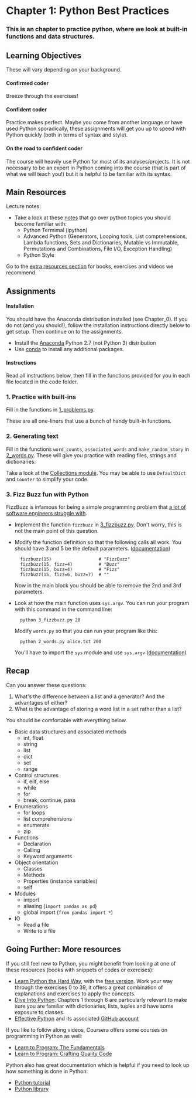 # Chapter 1:  Python Best Practices

### This is an chapter to practice python, where we look at built-in functions and data structures.

## Learning Objectives

These will vary depending on your background.

#### Confirmed coder
Breeze through the exercises!

#### Confident coder
Practice makes perfect. Maybe you come from another language or have used Python sporadically, these assignments will get you up to speed with Python quickly (both in terms of syntax
and style).

#### On the road to confident coder
The course will heavily use Python for most of its analyses/projects.  It is not
necessary to be an expert in Python coming into the course (that is part of what we will
teach you!) but it is helpful to be familiar with its syntax.

## Main Resources

Lecture notes:
* Take a look at these [notes](resources/python.md) that go over python topics you should become familiar with:
  - Python Termimal (ipython)
  - Advanced Python (Generators, Looping tools, List comprehensions, Lambda functions, Sets and Dictionaries, Mutable vs Immutable, Permutations and Combinations, File I/O, Exception Handling)
  - Python Style

Go to the [extra resources section](#going-further:-more-resources) for books, exercises and videos we recommend.

## Assignments

#### Installation
You should have the Anaconda distribution installed (see Chapter_0). If you do not (and you should!), follow the installation instructions directly below to get setup. Then continue on to the assignments.

- Install the [Anaconda](https://store.continuum.io/cshop/anaconda/) Python 2.7
(not Python 3) distribution
- Use [conda](http://www.continuum.io/blog/conda) to install any additional packages.

#### Instructions

Read all instructions below, then fill in the functions provided for you in each file located in the code folder.

### 1. Practice with built-ins
Fill in the functions in [1_problems.py](code/1_problems.py).

These are all one-liners that use a bunch of handy built-in functions.

### 2. Generating text

Fill in the functions `word_counts`, `associated_words` and `make_random_story`
in [2_words.py](code/2_words.py). These will give you practice with reading files, strings and dictionaries.

Take a look at the [Collections module](https://docs.python.org/2/library/collections.html).
You may be able to use `DefaultDict` and `Counter` to simplify your code.

### 3. Fizz Buzz fun with Python

FizzBuzz is infamous for being a simple programming problem that [a lot of software
engineers struggle with](http://blog.codinghorror.com/why-cant-programmers-program/).

* Implement the function `fizzbuzz` in [3_fizzbuzz.py](code/3_fizzbuzz.py). Don't worry, this is not the main point of this question.

* Modify the function definition so that the following calls all work. You should have 3 and 5 be the default parameters.
([documentation](https://docs.python.org/2/tutorial/controlflow.html#default-argument-values))

        fizzbuzz(15)                  # "FizzBuzz"
        fizzbuzz(15, fizz=4)          # "Buzz"
        fizzbuzz(15, buzz=4)          # "Fizz"
        fizzbuzz(15, fizz=6, buzz=7)  # ""

    Now in the main block you should be able to remove the 2nd and 3rd parameters.

* Look at how the main function uses `sys.argv`. You can run your program with this
command in the command line:

        python 3_fizzbuzz.py 20

    Modify `words.py` so that you can run your program like this:

        python 2_words.py alice.txt 200

    You'll have to import the `sys` module and use `sys.argv` ([documentation](https://docs.python.org/2/library/sys.html))

## Recap

Can you answer these questions:

 1. What's the difference between a list and a generator? And the advantages of either?
 2. What is the advantage of storing a word list in a set rather than a list?

You should be comfortable with everything below.

- Basic data structures and associated methods
  * int, float
  * string
  * list
  * dict
  * set
  * range
- Control structures
  * if, elif, else
  * while
  * for
  * break, continue, pass
- Enumerations
  * for loops
  * list comprehensions
  * enumerate
  * zip
- Functions
  * Declaration
  * Calling
  * Keyword arguments
- Object orientation
  * Classes
  * Methods
  * Properties (instance variables)
  * self
- Modules
  * import
  * aliasing (`import pandas as pd`)
  * global import (`from pandas import *`)
- IO
  * Read a file
  * Write to a file

## Going Further: More resources

If you still feel new to Python, you might benefit from looking at one of these resources (books with snippets of codes or exercises):
* [Learn Python the Hard Way](http://learnpythonthehardway.org/), with the [free version](https://learnpythonthehardway.org/book/). Work your way through the exercises 0 to 39, it offers a great combination of explanations and exercises to apply the concepts.
* [Dive Into Python](http://www.diveintopython.net/): Chapters 1 through 6 are particularly relevant to make sure you are familiar with dictionaries, lists, tuples and have some exposure to classes.
* [Effective Python](http://www.effectivepython.com/) and its associated [GitHub account](https://github.com/bslatkin/effectivepython)

If you like to follow along videos, Coursera offers some courses on programming in Python as well:
* [Learn to Program: The Fundamentals](https://www.coursera.org/course/programming1)
* [Learn to Program: Crafting Quality Code](https://www.coursera.org/course/programming2)

Python also has great documentation which is helpful if you need to look up how something is done in Python:
* [Python tutorial](https://docs.python.org/2/tutorial/)
* [Python library](https://docs.python.org/2/library/)
